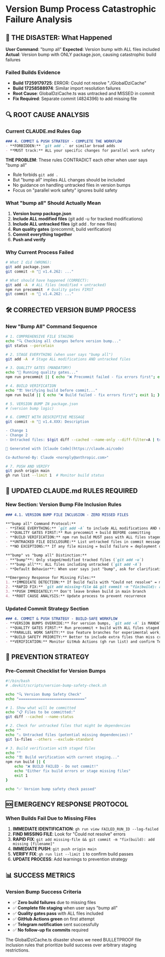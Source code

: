 # Version Bump Process Catastrophic Failure Analysis

## 🚨 THE DISASTER: What Happened

**User Command**: "bump all"
**Expected**: Version bump with ALL files included
**Actual**: Version bump with ONLY package.json, causing catastrophic build failures

### Failed Builds Evidence
- **Build 17259179725**: ERROR: Could not resolve "./GlobalDziCache"  
- **Build 17258588974**: Similar import resolution failures
- **Root Cause**: GlobalDziCache.ts was untracked and MISSED in commit
- **Fix Required**: Separate commit (4824396) to add missing file

## 🔍 ROOT CAUSE ANALYSIS

### Current CLAUDE.md Rules Gap
```markdown
### 4. COMMIT & PUSH STRATEGY - COMPLETE THE WORKFLOW
- **FORBIDDEN:** `git add .` or similar broad adds
- **MUST track:** ALL your specific changes for parallel work safety
```

**THE PROBLEM**: These rules CONTRADICT each other when user says "bump all"
- Rule forbids `git add .` 
- But "bump all" implies ALL changes should be included
- No guidance on handling untracked files in version bumps
- Focus on "parallel work safety" ignores build safety

### What "bump all" Should Actually Mean
1. **Version bump package.json** 
2. **Include ALL modified files** (git add -u for tracked modifications)
3. **Include ALL untracked files** (git add . for new files)  
4. **Run quality gates** (precommit, build verification)
5. **Commit everything together**
6. **Push and verify**

### Why Current Process Failed
```bash
# What I did (WRONG):
git add package.json
git commit -m "🚀 v1.4.262: ..."

# What should have happened (CORRECT):
git add -A  # ALL files (modified + untracked)
npm run precommit  # Quality gates FIRST
git commit -m "🚀 v1.4.262: ..."
```

## 🛠️ CORRECTED VERSION BUMP PROCESS

### New "Bump All" Command Sequence
```bash
# 1. COMPREHENSIVE FILE STAGING
echo "🔍 Checking all changes before version bump..."
git status --porcelain

# 2. STAGE EVERYTHING (when user says "bump all")
git add -A  # Stage ALL modifications AND untracked files

# 3. QUALITY GATES (MANDATORY)
echo "🔬 Running quality gates..."
npm run precommit || { echo "❌ Precommit failed - fix errors first"; exit 1; }

# 4. BUILD VERIFICATION
echo "🏗️ Verifying build before commit..."
npm run build || { echo "❌ Build failed - fix errors first"; exit 1; }

# 5. VERSION BUMP IN package.json
# (version bump logic)

# 6. COMMIT WITH DESCRIPTIVE MESSAGE
git commit -m "🚀 v1.4.XXX: Description

- Change 1
- Change 2  
- Untracked files: $(git diff --cached --name-only --diff-filter=A | tr '\n' ', ')

🤖 Generated with [Claude Code](https://claude.ai/code)

Co-Authored-By: Claude <noreply@anthropic.com>"

# 7. PUSH AND VERIFY
git push origin main
gh run list --limit 1  # Monitor build status
```

## 🚨 UPDATED CLAUDE.md RULES REQUIRED

### New Section: Version Bump File Inclusion Rules

```markdown
### 4.1. VERSION BUMP FILE INCLUSION - ZERO MISSED FILES

**"bump all" Command Protocol:**
- **STAGE EVERYTHING:** `git add -A` to include ALL modifications AND untracked files
- **QUALITY GATES FIRST:** Run precommit + build BEFORE committing
- **BUILD VERIFICATION:** npm run build MUST pass with ALL files staged
- **UNTRACKED FILE DISCLOSURE:** List untracked files in commit message for transparency
- **NO EXCEPTIONS:** If any file missing = build failure = deployment disaster

**"bump" vs "bump all" Distinction:**
- **"bump"**: Only staged/modified tracked files (`git add -u`)
- **"bump all"**: ALL files including untracked (`git add -A`)
- **Default Behavior**: When user says just "bump", ask for clarification

**Emergency Response for Missing Files:**
1. **IMMEDIATE DETECTION:** If build fails with "Could not resolve" = missing file
2. **RAPID FIX:** `git add missing-file && git commit -m "fix(build): add missing file"`
3. **PUSH IMMEDIATELY:** Don't leave broken build in main branch
4. **ROOT CAUSE ANALYSIS:** Update process to prevent recurrence
```

### Updated Commit Strategy Section

```markdown
### 4. COMMIT & PUSH STRATEGY - BUILD-SAFE WORKFLOW
- **VERSION BUMPS OVERRIDE:** For version bumps, `git add -A` is MANDATORY when user says "bump all"
- **QUALITY GATES FIRST:** Run precommit + build with ALL files staged BEFORE committing
- **PARALLEL WORK SAFETY:** Use feature branches for experimental work, not main branch restrictions
- **BUILD SAFETY PRIORITY:** Better to include extra files than miss critical dependencies
- **VERIFICATION:** Monitor GitHub Actions (gh run list) and confirm Telegram sent
```

## 🎯 PREVENTION STRATEGY

### Pre-Commit Checklist for Version Bumps
```bash
#!/bin/bash
# .devkit/scripts/version-bump-safety-check.sh

echo "🔍 Version Bump Safety Check"
echo "=============================="

# 1. Show what will be committed  
echo "📋 Files to be committed:"
git diff --cached --name-status

# 2. Check for untracked files that might be dependencies
echo ""
echo "⚠️ Untracked files (potential missing dependencies):"
git ls-files --others --exclude-standard

# 3. Build verification with staged files
echo ""  
echo "🏗️ Build verification with current staging..."
npm run build || {
    echo "❌ BUILD FAILED - Do not commit!"
    echo "Either fix build errors or stage missing files"
    exit 1
}

echo "✅ Version bump safety check passed"
```

## 🆘 EMERGENCY RESPONSE PROTOCOL

### When Builds Fail Due to Missing Files
1. **IMMEDIATE IDENTIFICATION**: `gh run view FAILED_RUN_ID --log-failed`
2. **FIND MISSING FILE**: Look for "Could not resolve" errors  
3. **RAPID FIX**: `git add missing-file && git commit -m "fix(build): add missing [filename]"`
4. **IMMEDIATE PUSH**: `git push origin main`  
5. **VERIFY FIX**: `gh run list --limit 1` to confirm build passes
6. **UPDATE PROCESS**: Add learnings to prevention strategy

## 📊 SUCCESS METRICS

### Version Bump Success Criteria
- ✅ **Zero build failures** due to missing files
- ✅ **Complete file staging** when user says "bump all"  
- ✅ **Quality gates pass** with ALL files included
- ✅ **GitHub Actions green** on first attempt
- ✅ **Telegram notification** sent successfully
- ✅ **No follow-up fix commits** required

The GlobalDziCache.ts disaster shows we need BULLETPROOF file inclusion rules that prioritize build success over arbitrary staging restrictions.